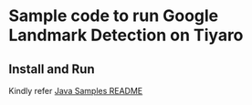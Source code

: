 # Sample code to run Google Landmark Detection on Tiyaro

## Install and Run
Kindly refer [Java Samples README](../../../../../../../../README.md)
